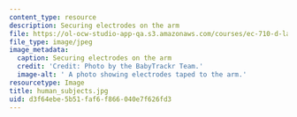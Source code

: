 ```yaml
---
content_type: resource
description: Securing electrodes on the arm
file: https://ol-ocw-studio-app-qa.s3.amazonaws.com/courses/ec-710-d-lab-medical-technologies-for-the-developing-world-spring-2010/d3f64ebe5b51faf6f866040e7f626fd3_human_subjects.jpg
file_type: image/jpeg
image_metadata:
  caption: Securing electrodes on the arm
  credit: 'Credit: Photo by the BabyTrackr Team.'
  image-alt: ' A photo showing electrodes taped to the arm.'
resourcetype: Image
title: human_subjects.jpg
uid: d3f64ebe-5b51-faf6-f866-040e7f626fd3
---
```

